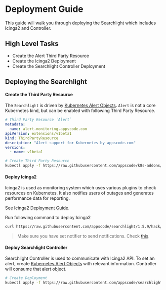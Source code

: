 # Deployment Guide

This guide will walk you through deploying the Searchlight which includes Icinga2 and Controller.

## High Level Tasks

* Create the Alert Third Party Resource
* Create the Icinga2 Deployment
* Create the Searchlight Controller Deployment

## Deploying the Searchlight

#### Create the Third Party Resource

The `Searchlight` is driven by [Kubernetes Alert Objects](alert-object.md). `Alert` is not a core Kubernetes kind, but can be enabled with following Third Party Resource.
```yaml
# Third Party Resource `Alert`
metadata:
  name: alert.monitoring.appscode.com
apiVersion: extensions/v1beta1
kind: ThirdPartyResource
description: "Alert support for Kubernetes by appscode.com"
versions:
  - name: v1beta1
```

```sh
# Create Third Party Resource
kubectl apply -f https://raw.githubusercontent.com/appscode/k8s-addons/master/api/extensions/alert.yaml
```

#### Deploy Icinga2

Icinga2 is used as monitoring system which uses various plugins to check resources on Kubernetes. It also notifies users of outages and generates performance data for reporting.

See Icinga2 [Deployment Guide](icinga2/deployment.md).

Run following command to deploy Icinga2
```sh
curl https://raw.githubusercontent.com/appscode/searchlight/1.5.9/hack/deploy/icinga2/run.sh | bash
```

> Make sure you have set notifier to send notifications. Check [this](icinga2/deployment.md#create-deployment).

#### Deploy Searchlight Controller

Searchlight Controller is used to communicate with Icinga2 API. To set an alert, create [Kubernetes Alert Objects](alert-object.md) with relevant information. Controller will consume that alert object. 
 
```sh
# Create Deployment
kubectl apply -f https://raw.githubusercontent.com/appscode/searchlight/1.5.9/hack/deploy/searchlight/deployment.yaml
```
